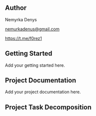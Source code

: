 ## Author
Nemyrka Denys

nemurkadenus@gmail.com

https://t.me/f0rez1

## Getting Started

Add your getting started here.

## Project Documentation

Add your project documentation here.

## Project Task Decomposition
